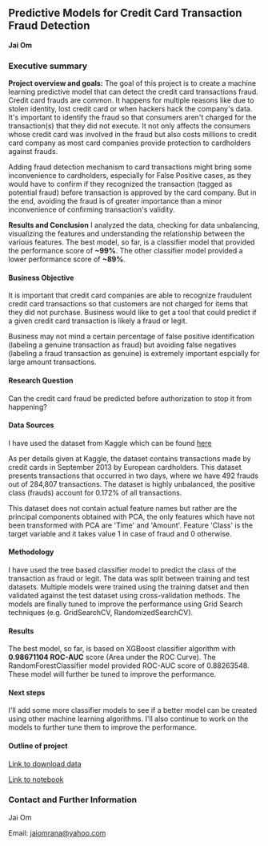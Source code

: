 ## Predictive Models for Credit Card Transaction Fraud Detection

**Jai Om**

### Executive summary

**Project overview and goals:**
The goal of this project is to create a machine learning predictive model that can detect the credit card transactions fraud. Credit card frauds are common. It happens for multiple reasons like due to stolen identity, lost credit card or when hackers hack the company's data. It's important to identify the fraud so that consumers aren't charged for the transaction(s) that they did not execute. It not only affects the consumers whose credit card was involved in the fraud but also costs millions to credit card company as most card companies provide protection to cardholders against frauds.

Adding fraud detection mechanism to card transactions might bring some inconvenience to cardholders, especially for False Positive cases, as they would have to confirm if they recognized the transaction (tagged as potential fraud) before transaction is approved by the card company. But in the end, avoiding the fraud is of greater importance than a minor inconvenience of confirming transaction's validity.

**Results and Conclusion**
I analyzed the data, checking for data unbalancing, visualizing the features and understanding the relationship between the various features. The best model, so far, is a classifier model that provided the performance score of **~99%**. The other classifier model provided a lower performance score of **~89%**.

#### Business Objective
It is important that credit card companies are able to recognize fraudulent credit card transactions so that customers are not charged for items that they did not purchase. Business would like to get a tool that could predict if a given credit card transaction is likely a fraud or legit.

Business may not mind a certain percentage of false positive identification (labeling a genuine transaction as fraud) but avoiding false negatives (labeling a fraud transaction as genuine) is extremely important espcially for large amount transactions.

#### Research Question
Can the credit card fraud be predicted before authorization to stop it from happening?

#### Data Sources
I have used the dataset from Kaggle which can be found [here](https://www.kaggle.com/datasets/mlg-ulb/creditcardfraud)

As per details given at Kaggle, the dataset contains transactions made by credit cards in September 2013 by European cardholders. This dataset presents transactions that occurred in two days, where we have 492 frauds out of 284,807 transactions. The dataset is highly unbalanced, the positive class (frauds) account for 0.172% of all transactions.

This dataset does not contain actual feature names but rather are the principal components obtained with PCA, the only features which have not been transformed with PCA are 'Time' and 'Amount'. Feature 'Class' is the target variable and it takes value 1 in case of fraud and 0 otherwise.

#### Methodology
I have used the tree based classifier model to predict the class of the transaction as fraud or legit. The data was split between training and test datasets. Multiple models were trained using the training datset and then validated against the test dataset using cross-validation methods. The models are finally tuned to improve the performance using Grid Search techniques (e.g. GridSearchCV, RandomizedSearchCV).

#### Results
The best model, so far, is based on XGBoost classifier algorithm with **0.98671104 ROC-AUC** score (Area under the ROC Curve). The RandomForestClassifier model provided ROC-AUC score of 0.88263548. These model will further be tuned to improve the performance.

#### Next steps
I'll add some more classifier models to see if a better model can be created using other machine learning algorithms. I'll also continue to work on the models to further tune them to improve the performance.

#### Outline of project
[Link to download data](https://www.kaggle.com/datasets/mlg-ulb/creditcardfraud/download?datasetVersionNumber=3)

[Link to notebook](https://github.com/jaiomrana/ucb_ai_ml_capstone_assignment/blob/main/credit_card_fraud_detection_models.ipynb)

### Contact and Further Information
Jai Om

Email: jaiomrana@yahoo.com
